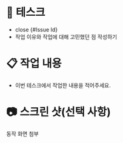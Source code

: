 <!--
※ 이 부분은 지워주세요!

```
- commit 메세지가 적절한지 확인하기
- 적절한 브랜치로 요청했는지 확인하기
- PR이 승인되면 해당 브랜치 삭제하기
```
-->

# 🔨 테스크

<!-- 이슈에 대한 작업이라면 PR과 이슈 연결 -->

-   close {#Issue Id}
-   작업 이유와 작업에 대해 고민했던 점 작성하기

# 📋 작업 내용

-   이번 테스크에서 작업한 내용을 적어주세요.

# 📷 스크린 샷(선택 사항)

동작 화면 첨부
